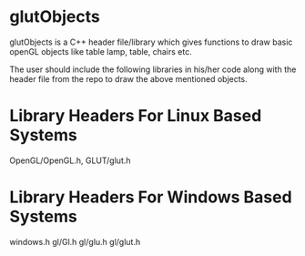 glutObjects
===========
glutObjects is  a C++  header file/library  which  gives  functions to draw  basic openGL  objects like table lamp, table,  chairs etc.


The user   should include the  following libraries in his/her code along with the header file  from the  repo to  draw the  above mentioned objects.


Library Headers For Linux Based Systems
========================================
 
 OpenGL/OpenGL.h, GLUT/glut.h
 
 
 Library Headers For Windows Based Systems
 ==================================
 
 windows.h gl/Gl.h gl/glu.h gl/glut.h
